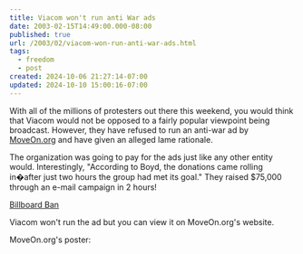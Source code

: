 ```yaml
---
title: Viacom won't run anti War ads
date: 2003-02-15T14:49:00.000-08:00
published: true
url: /2003/02/viacom-won-run-anti-war-ads.html
tags:
  - freedom
  - post
created: 2024-10-06 21:27:14-07:00
updated: 2024-10-10 15:00:16-07:00
---
```


With all of the millions of protesters out there this weekend, you would think that Viacom would not be opposed to a fairly popular viewpoint being broadcast. However, they have refused to run an anti-war ad by [MoveOn.org](moveon.org) and have given an alleged lame rationale.  
  
The organization was going to pay for the ads just like any other entity would. Interestingly, "According to Boyd, the donations came rolling in�after just two hours the group had met its goal." They raised $75,000 through an e-mail campaign in 2 hours!  
  
[Billboard Ban](https://www.msnbc.com/news/872684.asp?0cv=CB20 "Billboard Ban")  
  
Viacom won't run the ad but you can view it on MoveOn.org's website.  
  
MoveOn.org's poster:  
<!-- ![MoveOn.org ad:  Inspections Work.  War Won't](https://www.msnbc.com/news/1790251.jpg) -->
